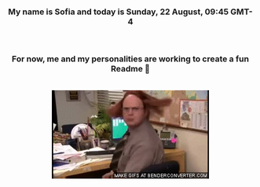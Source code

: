 


<div align="center">
<h3 >My name is Sofia and today is Sunday, 22 August, 09:45 GMT-4</h3><br>
<h3 >For now, me and my personalities are working to create a fun Readme 👋
</h3><br>
<img src='img/dwight.gif' alt='working...'/>
</div>
